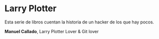 # Larry Plotter

Esta serie de libros cuentan la historia de un hacker de los que hay pocos.

**Manuel Callado**, Larry Plotter Lover & Git lover

